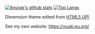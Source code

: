 [![Anurag's github stats](https://github-readme-stats.vercel.app/api?username=yuuki410&show_icons=true)](https://github.com/anuraghazra/github-readme-stats/blob/master/docs/readme_cn.md)
[![Top Langs](https://github-readme-stats.vercel.app/api/top-langs/?username=yuuki410&layout=compact&hide=css,scss)](https://github.com/anuraghazra/github-readme-stats/blob/master/docs/readme_cn.md)


Dimemsion theme edited from [HTML5 UP!](https://html5up.net/uploads/demos/dimension).

See my own website:
<https://yuuki.eu.org/>
